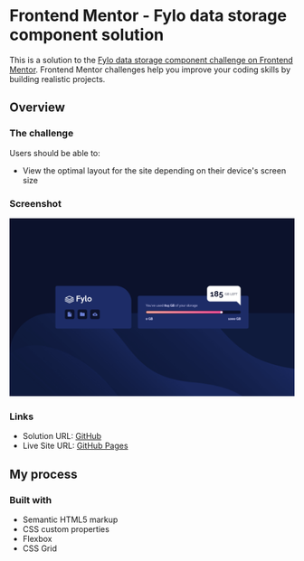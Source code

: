 # Frontend Mentor - Fylo data storage component solution

This is a solution to the [Fylo data storage component challenge on Frontend Mentor](https://www.frontendmentor.io/challenges/fylo-data-storage-component-1dZPRbV5n). Frontend Mentor challenges help you improve your coding skills by building realistic projects.

## Overview

### The challenge

Users should be able to:

- View the optimal layout for the site depending on their device's screen size

### Screenshot

![](./screenshot.png)

### Links

- Solution URL: [GitHub](https://github.com/leemander/Frontend-Mentor-Projects/tree/main/fylo-data-storage-component-master)
- Live Site URL: [GitHub Pages](hhttps://leemander.github.io/Frontend-Mentor-Projects/fylo-data-storage-component-master/)

## My process

### Built with

- Semantic HTML5 markup
- CSS custom properties
- Flexbox
- CSS Grid
